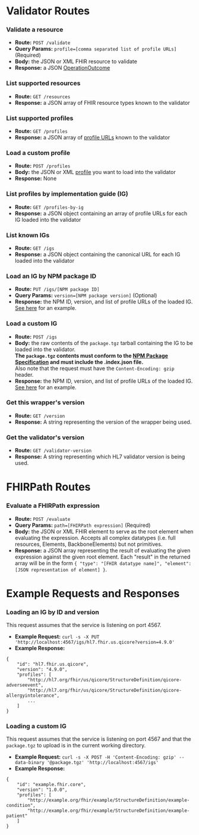 # Validator Routes

### Validate a resource
- **Route:**
`POST /validate`
- **Query Params:**
`profile=[comma separated list of profile URLs]` (Required)
- **Body:**
the JSON or XML FHIR resource to validate
- **Response:**
a JSON [OperationOutcome](https://www.hl7.org/fhir/operationoutcome.html)

### List supported resources
- **Route:**
`GET /resources`
- **Response:**
a JSON array of FHIR resource types known to the validator

### List supported profiles
- **Route:**
`GET /profiles`
- **Response:**
a JSON array of [profile URLs](http://www.hl7.org/fhir/structuredefinition-definitions.html#StructureDefinition.url) known to the validator

### Load a custom profile
- **Route:**
`POST /profiles`
- **Body:**
the JSON or XML [profile](http://www.hl7.org/fhir/structuredefinition.html) you want to load into the validator
- **Response:**
None

### List profiles by implementation guide (IG)
- **Route:**
`GET /profiles-by-ig`
- **Response:**
a JSON object containing an array of profile URLs for each IG loaded into the validator

### List known IGs
- **Route:**
`GET /igs`
- **Response:**
a JSON object containing the canonical URL for each IG loaded into the validator

### Load an IG by NPM package ID
- **Route:**
`PUT /igs/[NPM package ID]`
- **Query Params:**
`version=[NPM package version]` (Optional)
- **Response:**
the NPM ID, version, and list of profile URLs of the loaded IG. [See here](#loading-an-ig-by-id-and-version) for an example.

### Load a custom IG
- **Route:**
`POST /igs`
- **Body:**
the raw contents of the `package.tgz` tarball containing the IG to be loaded into the validator.  
**The `package.tgz` contents must conform to the [NPM Package Specification](https://confluence.hl7.org/display/FHIR/NPM+Package+Specification)
and must include the .index.json file.**  
Also note that the request must have the `Content-Encoding: gzip` header.
- **Response:**
the NPM ID, version, and list of profile URLs of the loaded IG. [See here](#loading-a-custom-ig) for an example.

### Get this wrapper's version
- **Route:**
`GET /version`
- **Response:**
A string representing the version of the wrapper being used.

### Get the validator's version 
- **Route:**
`GET /validator-version`
- **Response:**
A string representing which HL7 validator version is being used.

# FHIRPath Routes

### Evaluate a FHIRPath expression
- **Route:**
`POST /evaluate`
- **Query Params:**
`path=[FHIRPath expression]` (Required)
- **Body:**
the JSON or XML FHIR element to serve as the root element when evaluating the expression. Accepts all
complex datatypes (i.e. full resources, Elements, BackboneElements) but not primitives.
- **Response:**
a JSON array representing the result of evaluating the given expression against the given root element.
Each "result" in the returned array will be in the form
`{ "type": "[FHIR datatype name]", "element": [JSON representation of element] }`.

# Example Requests and Responses

### Loading an IG by ID and version
This request assumes that the service is listening on port 4567.

- **Example Request:**
`curl -s -X PUT 'http://localhost:4567/igs/hl7.fhir.us.qicore?version=4.9.0'`
- **Example Response:**
```
{
    "id": "hl7.fhir.us.qicore",
    "version": "4.9.0",
    "profiles": [
        "http://hl7.org/fhir/us/qicore/StructureDefinition/qicore-adverseevent",
        "http://hl7.org/fhir/us/qicore/StructureDefinition/qicore-allergyintolerance",
        ...
    ]
}
```

### Loading a custom IG
This request assumes that the service is listening on port 4567 and that the `package.tgz` to upload is
in the current working directory.

- **Example Request:**
`curl -s -X POST -H 'Content-Encoding: gzip' --data-binary '@package.tgz' 'http://localhost:4567/igs'`
- **Example Response:**
```
{
    "id": "example.fhir.core",
    "version": "1.0.0",
    "profiles": [
        "http://example.org/fhir/example/StructureDefinition/example-condition",
        "http://example.org/fhir/example/StructureDefinition/example-patient"
    ]
}
```
